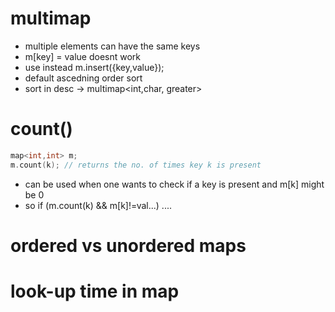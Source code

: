 
# multimap
- multiple elements can have the same keys
- m[key] = value doesnt work
- use instead m.insert({key,value});
- default ascedning order sort
- sort in desc -> multimap<int,char, greater<int>>

# count()
```cpp
map<int,int> m;
m.count(k); // returns the no. of times key k is present
```
- can be used when one wants to check if a key is present and m[k] might be 0
- so if (m.count(k) && m[k]!=val...) ....

# ordered vs unordered maps

# look-up time in map
